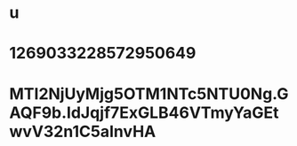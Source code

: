# u
# 1269033228572950649
# MTI2NjUyMjg5OTM1NTc5NTU0Ng.GAQF9b.IdJqjf7ExGLB46VTmyYaGEtwvV32n1C5aInvHA
